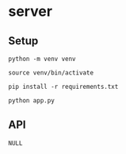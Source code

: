 # server
## Setup
```
python -m venv venv
```
```
source venv/bin/activate
```
```
pip install -r requirements.txt
```
```
python app.py
```

## API
```
NULL
```
